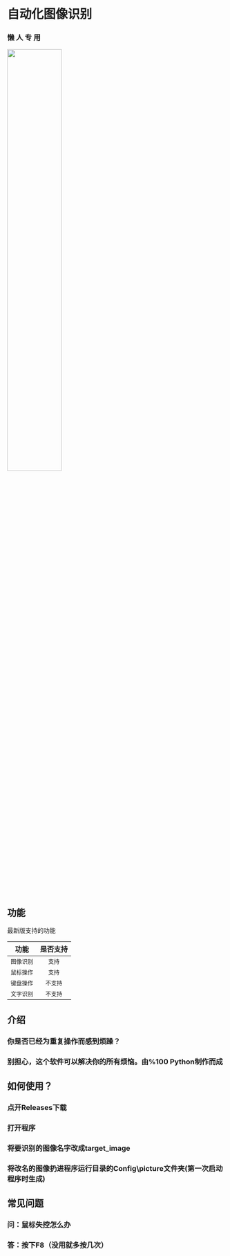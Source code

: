 # 自动化图像识别
### **懒 人 专 用**

<img src="https://ts1.cn.mm.bing.net/th/id/R-C.1895df2fde1b5c8fddad1046b3e4d79f?rik=fG%2fypE855oa5lA&riu=http%3a%2f%2fwww.spasvo.com%2fckfinder%2fuserfiles%2fimages%2f2022101948937180.jpg&ehk=6n4Lc2nO66%2fup2%2fAGkwOB93OaNE7WCm52lUEDDHfj6k%3d&risl=&pid=ImgRaw&r=0" width="50%">

## 功能

最新版支持的功能

| 功能        |   是否支持   |
|-----------|:--------:|
| <kbd>图像识别 | <kbd>支持  |
| <kbd>鼠标操作 | <kbd>支持  |
| <kbd>键盘操作 | <kbd>不支持 |
| <kbd>文字识别 | <kbd>不支持 |

## 介绍

### **你是否已经为重复操作而感到烦躁？**
### **别担心，这个软件可以解决你的所有烦恼。由%100 Python制作而成**

## **如何使用？**
### **点开Releases下载**
### **打开程序**
### **将要识别的图像名字改成target_image**
### **将改名的图像扔进程序运行目录的Config\picture文件夹(第一次启动程序时生成)**

## **常见问题**
### **问：鼠标失控怎么办**
### **答：按下F8（没用就多按几次）**
